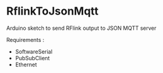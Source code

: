 # RflinkToJsonMqtt
Arduino sketch to send RFlink output to JSON MQTT server

Requirements :
- SoftwareSerial
- PubSubClient
- Ethernet
